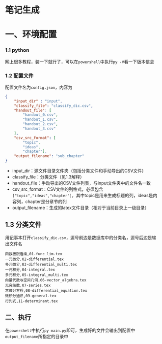 # 笔记生成

# 一、环境配置

### 1.1 python

网上很多教程，装一下就行了，可以在`powershell`中执行`py -V`看一下版本信息

### 1.2 配置文件

配置文件名为`config.json`，内容为

```json
{
    "input_dir" : "input",
    "classify_file": "classify_dic.csv",
    "handout_file": [
        "handout_0.csv",
        "handout_1.csv",
        "handout_2.csv",
        "handout_3.csv"
    ],
    "csv_src_format": [
        "topic",
        "ideas",
        "chapter"],
    "output_filename": "sub_chapter"
}
```

-   input_dir：源文件目录文件夹（包括分类文件和手动导出的CSV文件）
-   classify_file：分类文件（见1.3解释）
-   handout_file：手动导出的CSV文件列表，与input文件夹中的文件名一致
-   csv_src_format：CSV文件的列格式，必须包含`["topic","ideas","chapter"]`，其中topic是用来生成标题的列，ideas是内容列，chapter是分章节的列
-   output_filename：生成的latex文件目录（相对于当前目录上一级目录）

## 1.3 分类文件

用记事本打开`classify_dic.csv`，逗号前边是数据库中的分类名，逗号后边是输出文件名

```
函数极限连续,01-func_lim.tex
一元微分,02-differential.tex
多元微分,03-differential_multi.tex
一元积分,04-integral.tex
多元积分,05-integral_multi.tex
向量代数与空间几何,06-vector_algebra.tex
无穷级数,07-series.tex
常微分方程,08-differential_equation.tex
微积分通识,09-general.tex
行列式,11-determinant.tex
```

## 二、执行

在`powershell`中执行`py main.py`即可，生成好的文件会输出到配置中`output_filename`所指定的目录中


